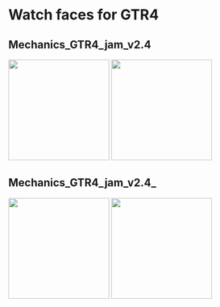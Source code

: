 # Watch faces for GTR4

## Mechanics_GTR4_jam_v2.4

<img src="Mechanics_GTR4_jam_v2.4_preview_en.png" width="200"> <img src="Mechanics_GTR4_jam_v2.4.zpk_qr-code.png" width="200">

## Mechanics_GTR4_jam_v2.4_

<img src="Mechanics_GTR4_jam_v2.4_preview_en.png" width="200"> <img src="Mechanics_GTR4_jam_v2.4_.zpk_qr-code.png" width="200">
